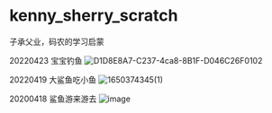 # kenny_sherry_scratch
子承父业，码农的学习启蒙

20220423 宝宝钓鱼
![D1D8E8A7-C237-4ca8-8B1F-D046C26F0102](https://user-images.githubusercontent.com/28592300/164896599-62778f53-cdd2-40bf-8e33-17dcddcbc5bc.png)


20220419 大鲨鱼吃小鱼
![1650374345(1)](https://user-images.githubusercontent.com/28592300/164013425-6e5cda2f-6fb8-46f0-8f64-4168812b8996.png)


20200418 鲨鱼游来游去
![image](https://user-images.githubusercontent.com/28592300/163818448-a06e4fda-c605-495d-8f00-69c606d7c6d4.png)
